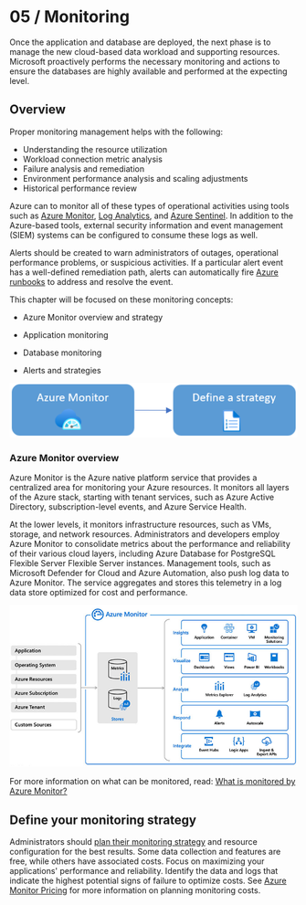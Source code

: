 # 05 / Monitoring

Once the application and database are deployed, the next phase is to manage the new cloud-based data workload and supporting resources. Microsoft proactively performs the necessary monitoring and actions to ensure the databases are highly available and performed at the expecting level.

## Overview

Proper monitoring management helps with the following:

- Understanding the resource utilization
- Workload connection metric analysis
- Failure analysis and remediation
- Environment performance analysis and scaling adjustments
- Historical performance review

Azure can to monitor all of these types of operational activities using tools such as [Azure Monitor](https://docs.microsoft.com/azure/azure-monitor/overview), [Log Analytics](https://docs.microsoft.com/azure/azure-monitor/platform/design-logs-deployment), and [Azure Sentinel](https://docs.microsoft.com/azure/sentinel/overview). In addition to the Azure-based tools, external security information and event management (SIEM) systems can be configured to consume these logs as well.

Alerts should be created to warn administrators of outages, operational performance problems, or suspicious activities. If a particular alert event has a well-defined remediation path, alerts can automatically fire [Azure runbooks](https://docs.microsoft.com/azure/automation/automation-quickstart-create-runbook) to address and resolve the event.

This chapter will be focused on these monitoring concepts:

- Azure Monitor overview and strategy

- Application monitoring

- Database monitoring
  
- Alerts and strategies

![This image explains the Azure Monitor workflow.](media/azure-monitor-overview-topics.png "Azure Monitor workflow")


### Azure Monitor overview

Azure Monitor is the Azure native platform service that provides a centralized area for monitoring your Azure resources. It monitors all layers of the Azure stack, starting with tenant services, such as Azure Active Directory, subscription-level events, and Azure Service Health.

At the lower levels, it monitors infrastructure resources, such as VMs, storage, and network resources. Administrators and developers employ Azure Monitor to consolidate metrics about the performance and reliability of their various cloud layers, including Azure Database for PostgreSQL Flexible Server Flexible Server instances. Management tools, such as Microsoft Defender for Cloud and Azure Automation, also push log data to Azure Monitor. The service aggregates and stores this telemetry in a log data store optimized for cost and performance.

![This image clarifies how Azure Monitor integrates with various Azure data sources and management tools.](media/how-azure-monitor-works.png "Azure Monitor integrations")

For more information on what can be monitored, read: [What is monitored by Azure Monitor?](https://docs.microsoft.com/azure/azure-monitor/monitor-reference)

## Define your monitoring strategy

Administrators should [plan their monitoring strategy](https://docs.microsoft.com/azure/azure-monitor/best-practices-plan) and resource configuration for the best results. Some data collection and features are free, while others have associated costs. Focus on maximizing your applications' performance and reliability. Identify the data and logs that indicate the highest potential signs of failure to optimize costs. See [Azure Monitor Pricing](https://azure.microsoft.com/pricing/details/monitor/) for more information on planning monitoring costs.
